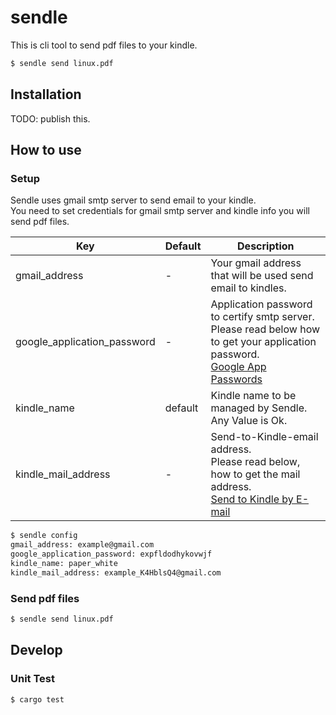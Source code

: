 # sendle

This is cli tool to send pdf files to your kindle.

```sh
$ sendle send linux.pdf
```

## Installation

TODO: publish this.

## How to use

### Setup

Sendle uses gmail smtp server to send email to your kindle.  
You need to set credentials for gmail smtp server and kindle info you will send pdf files.

| Key                         | Default | Description |
|-----------------------------|---------|-------------|
| gmail_address               | -       | Your gmail address that will be used send email to kindles. |
| google_application_password | -       | Application password to certify smtp server.<br>Please read below how to get your application password. <br> [Google App Passwords](https://support.google.com/mail/answer/185833?hl=en) |
| kindle_name                 | default | Kindle name to be managed by Sendle. <br> Any Value is Ok. |
| kindle_mail_address         | -       | Send-to-Kindle-email address. <br> Please read below, how to get the mail address. <br> [Send to Kindle by E-mail](https://www.amazon.com/gp/sendtokindle/email) |

```sh
$ sendle config
gmail_address: example@gmail.com
google_application_password: expfldodhykovwjf
kindle_name: paper_white
kindle_mail_address: example_K4HblsQ4@gmail.com
```

### Send pdf files

```sh
$ sendle send linux.pdf
```

## Develop

### Unit Test

```sh
$ cargo test
```
